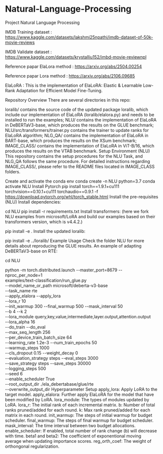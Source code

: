 # Natural-Language-Processing
Project Natural Language Processing

IMDB Training dataset : https://www.kaggle.com/datasets/lakshmi25npathi/imdb-dataset-of-50k-movie-reviews

IMDB Validate dataset : https://www.kaggle.com/datasets/krystalliu152/imbd-movie-reviewnpl

Reference papar ElaLora method : https://arxiv.org/abs/2504.00254

Reference papar Lora method : https://arxiv.org/abs/2106.09685

ElaLoRA :
This is the implementation of ElaLoRA: Elastic & Learnable Low-Rank Adaptation for Efficient Model Fine-Tuning.

Repository Overview
There are several directories in this repo:

loralib/ contains the source code of the updated package loralib, which include our implementation of ElaLoRA (loralib/elalora.py) and needs to be installed to run the examples;
NLU/ contains the implementation of ElaLoRA in DeBERTaV3-base, which produces the results on the GLUE benchmark;
NLU/src/transformers/trainer.py contains the trainer to update ranks for ElaLoRA algorithm;
NLG_QA/ contains the implementation of ElaLoRA in BART-base, which produces the results on the XSum benchmark;
IMAGE_CLASS/ contains the implementation of ElaLoRA in ViT-B/16, which produces the results on the VTAB benchmark.
Setup Environment (NLU)
This repository contains the setup procedures for the NLU Task, and NLG_QA follows the same procedure. For detailed instructions regarding IMAGE_CLASS/, please refer to the README files located in IMAGE_CLASS folders.

Create and activate the conda env
conda create -n NLU python=3.7
conda activate NLU 
Install Pytorch
pip install torch==1.9.1+cu111 torchvision==0.10.1+cu111 torchaudio==0.9.1 -f https://download.pytorch.org/whl/torch_stable.html
Install the pre-requisites (NLU)
Install dependencies:

cd NLU
pip install -r requirements.txt
Install transformers: (here we fork NLU examples from microsoft/LoRA and build our examples based on their transformers version, which is v4.4.2.)

pip install -e . 
Install the updated loralib:

pip install -e ../loralib/
Example Usage
Check the folder NLU for more details about reproducing the GLUE results. An example of adapting DeBERTaV3-base on RTE:

cd NLU

python -m torch.distributed.launch --master_port=8679 --nproc_per_node=1 \
examples/text-classification/run_glue.py \
--model_name_or_path microsoft/deberta-v3-base \
--task_name rte \
--apply_elalora --apply_lora \
--lora_r 10 \
--init_warmup 300 --final_warmup 500 --mask_interval 50 \
--b 4 --k 2 \
--lora_module query,key,value,intermediate,layer.output,attention.output \
--lora_alpha 16 \
--do_train --do_eval \
--max_seq_length 256 \
--per_device_train_batch_size 64 \
--learning_rate 1.2e-3 --num_train_epochs 50 \
--warmup_steps 1000 \
--cls_dropout 0.15 --weight_decay 0 \
--evaluation_strategy steps --eval_steps 3000 \
--save_strategy steps --save_steps 30000 \
--logging_steps 500 \
--seed 6 \
--enable_scheduler True \
--root_output_dir ./ela_debertabase/glue/rte \
--overwrite_output_dir
Hyperparameter Setup
apply_lora: Apply LoRA to the target model.
apply_elalora: Further apply ElaLoRA for the model that have been modified by LoRA.
lora_module: The types of modules updated by LoRA.
lora_r: The initial rank of each incremental matrix.
b: Number of total ranks pruned/added for each round.
k: Max rank pruned/added for each matrix in each round.
init_warmup: The steps of initial warmup for budget scheduler.
final_warmup: The steps of final warmup for budget scheduler.
mask_interval: The time interval between two budget allocations.
enable_scheduler: If enabled, total number of rank change (b) will decrease with time.
beta1 and beta2: The coefficient of exponentional moving average when updating importance scores.
reg_orth_coef: The weight of orthongonal regularization.





